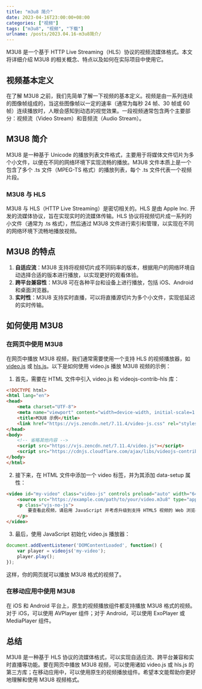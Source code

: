 ```yaml
---
title: "m3u8 简介"
date: 2023-04-16T23:00:00+08:00
categories: ["视频"]
tags: ["m3u8", "视频", "下载"]
urlname: /posts/2023.04.16-m3u8简介/
---
```



M3U8 是一个基于 HTTP Live Streaming（HLS）协议的视频流媒体格式。本文将详细介绍 M3U8 的相关概念、特点以及如何在实际项目中使用它。

## 视频基本定义

在了解 M3U8 之前，我们先简单了解一下视频的基本定义。视频是由一系列连续的图像帧组成的，当这些图像帧以一定的速率（通常为每秒 24 帧、30 帧或 60 帧）连续播放时，人眼会感知到动态的视觉效果。一段视频通常包含两个主要部分：视频流（Video Stream）和音频流（Audio Stream）。

<!--more-->

## M3U8 简介

M3U8 是一种基于 Unicode 的播放列表文件格式，主要用于将媒体文件切片为多个小文件，以便在不同的网络环境下实现流畅的播放。M3U8 文件本质上是一个包含了多个 .ts 文件（MPEG-TS 格式）的播放列表，每个 .ts 文件代表一个视频片段。

### M3U8 与 HLS

M3U8 与 HLS（HTTP Live Streaming）是密切相关的。HLS 是由 Apple Inc. 开发的流媒体协议，旨在实现实时的流媒体传输。HLS 协议将视频切片成一系列的小文件（通常为 .ts 格式），然后通过 M3U8 文件进行索引和管理，以实现在不同的网络环境下流畅地播放视频。

## M3U8 的特点

1. **自适应流**：M3U8 支持将视频切片成不同码率的版本，根据用户的网络环境自动选择合适的版本进行播放，以实现更好的观看体验。
2. **跨平台兼容性**：M3U8 可在各种平台和设备上进行播放，包括 iOS、Android 和桌面浏览器。
3. **实时性**：M3U8 支持实时直播，可以将直播源切片为多个小文件，实现低延迟的实时传输。

## 如何使用 M3U8

### 在网页中使用 M3U8

在网页中播放 M3U8 视频，我们通常需要使用一个支持 HLS 的视频播放器，如 [video.js](https://videojs.com/) 或 [hls.js](https://github.com/video-dev/hjs)。以下是如何使用 video.js 播放 M3U8 视频的示例：

1. 首先，需要在 HTML 文件中引入 video.js 和 videojs-contrib-hls 库：

```html
<!DOCTYPE html>
<html lang="en">
<head>
    <meta charset="UTF-8">
    <meta name="viewport" content="width=device-width, initial-scale=1.0">
    <title>M3U8 示例</title>
    <link href="https://vjs.zencdn.net/7.11.4/video-js.css" rel="stylesheet" />
</head>
<body>
    <!-- 省略其他内容 -->
    <script src="https://vjs.zencdn.net/7.11.4/video.js"></script>
    <script src="https://cdnjs.cloudflare.com/ajax/libs/videojs-contrib-hls/5.15.0/videojs-contrib-hls.min.js"></script>
</body>
</html>
```

2. 接下来，在 HTML 文件中添加一个 video 标签，并为其添加 data-setup 属性：

```html
<video id="my-video" class="video-js" controls preload="auto" width="640" height="264" data-setup='{"techOrder": ["html5"]}'>
    <source src="https://example.com/path/to/your/video.m3u8" type="application/x-mpegURL">
    <p class="vjs-no-js">
        要查看此视频，请启用 JavaScript 并考虑升级到支持 HTML5 视频的 Web 浏览器
    </p>
</video>
```

3. 最后，使用 JavaScript 初始化 video.js 播放器：

```javascript
document.addEventListener('DOMContentLoaded', function() {
    var player = videojs('my-video');
    player.play();
});
```

这样，你的网页就可以播放 M3U8 格式的视频了。

### 在移动应用中使用 M3U8

在 iOS 和 Android 平台上，原生的视频播放组件都支持播放 M3U8 格式的视频。对于 iOS，可以使用 AVPlayer 组件；对于 Android，可以使用 ExoPlayer 或 MediaPlayer 组件。

## 总结

M3U8 是一种基于 HLS 协议的流媒体格式，可以实现自适应流、跨平台兼容和实时直播等功能。要在网页中播放 M3U8 视频，可以使用诸如 video.js 或 hls.js 的第三方库；在移动应用中，可以使用原生的视频播放组件。希望本文能帮助你更好地理解和使用 M3U8 视频格式。
